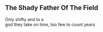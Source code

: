 The Shady Father Of The Field
-----------------------------
Only shifty and to a  
god they take on time, too few to count years  
